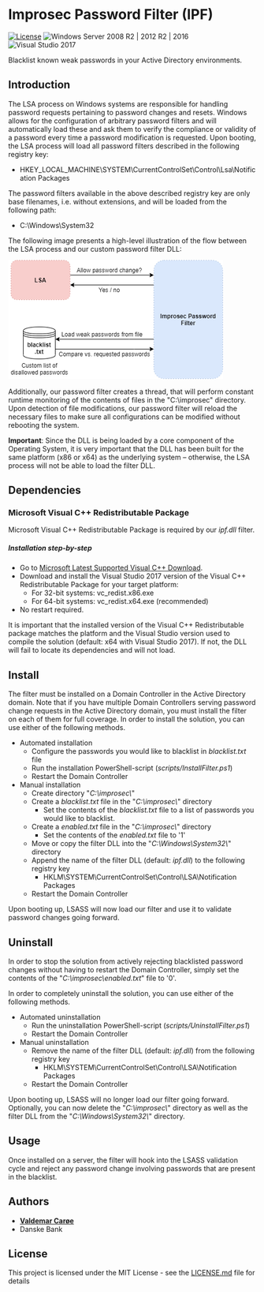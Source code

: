 # Improsec Password Filter (IPF)
[![License](https://img.shields.io/badge/License-MIT-red.svg)](https://opensource.org/licenses/MIT) ![Windows Server 2008 R2 | 2012 R2 | 2016](https://img.shields.io/badge/Windows%20Server-2008%20R2%20|%202012%20R2%20|%202016-007bb8.svg) ![Visual Studio 2017](https://img.shields.io/badge/Visual%20Studio-2017-383278.svg)

Blacklist known weak passwords in your Active Directory environments.

## Introduction

The LSA process on Windows systems are responsible for handling password requests pertaining to password changes and resets. Windows allows for the configuration of arbitrary password filters and will automatically load these and ask them to verify the compliance or validity of a password every time a password modification is requested. Upon booting, the LSA process will load all password filters described in the following registry key:
* HKEY_LOCAL_MACHINE\SYSTEM\CurrentControlSet\Control\Lsa\Notification Packages

The password filters available in the above described registry key are only base filenames, i.e. without extensions, and will be loaded from the following path:
* C:\Windows\System32

The following image presents a high-level illustration of the flow between the LSA process and our custom password filter DLL:

![picture](Layout.png)

Additionally, our password filter creates a thread, that will perform constant runtime monitoring of the contents of files in the "C:\improsec" directory. Upon detection of file modifications, our password filter will reload the necessary files to make sure all configurations can be modified without rebooting the system.

**Important**: Since the DLL is being loaded by a core component of the Operating System, it is very important that the DLL has been built for the same platform (x86 or x64) as the underlying system – otherwise, the LSA process will not be able to load the filter DLL.

## Dependencies

### Microsoft Visual C++ Redistributable Package
Microsoft Visual C++ Redistributable Package is required by our *ipf.dll* filter.

##### Installation step-by-step
* Go to [Microsoft Latest Supported Visual C++ Download](https://support.microsoft.com/en-us/help/2977003/the-latest-supported-visual-c-downloads).
* Download and install the Visual Studio 2017 version of the Visual C++ Redistributable Package for your target platform:
  * For 32-bit systems: vc_redist.x86.exe
  * For 64-bit systems: vc_redist.x64.exe (recommended)
* No restart required.

It is important that the installed version of the Visual C++ Redistributable package matches the platform and the Visual Studio version used to compile the solution (default: x64 with Visual Studio 2017). If not, the DLL will fail to locate its dependencies and will not load.

## Install

The filter must be installed on a Domain Controller in the Active Directory domain. Note that if you have multiple Domain Controllers serving password change requests in the Active Directory domain, you must install the filter on each of them for full coverage. In order to install the solution, you can use either of the following methods.
* Automated installation
	* Configure the passwords you would like to blacklist in *blacklist.txt* file
	* Run the installation PowerShell-script (*scripts/InstallFilter.ps1*)
	* Restart the Domain Controller
* Manual installation
	* Create directory "*C:\\improsec\\*"
	* Create a *blacklist.txt* file in the "*C:\\improsec\\*" directory
		* Set the contents of the *blacklist.txt* file to a list of passwords you would like to blacklist.
	* Create a *enabled.txt* file in the "*C:\\improsec\\*" directory
		* Set the contents of the *enabled.txt* file to '1'
	* Move or copy the filter DLL into the "*C:\\Windows\\System32\\*" directory
	* Append the name of the filter DLL (default: *ipf.dll*) to the following registry key
		* HKLM\\SYSTEM\\CurrentControlSet\\Control\\LSA\\Notification Packages
	* Restart the Domain Controller

Upon booting up, LSASS will now load our filter and use it to validate password changes going forward.

## Uninstall

In order to stop the solution from actively rejecting blacklisted password changes without having to restart the Domain Controller, simply set the contents of the "*C:\\improsec\\enabled.txt*" file to '0'.

In order to completely uninstall the solution, you can use either of the following methods.
* Automated uninstallation
	* Run the uninstallation PowerShell-script (*scripts/UninstallFilter.ps1*)
	* Restart the Domain Controller
* Manual uninstallation
	*  Remove the name of the filter DLL (default: *ipf.dll*) from the following registry key
		* HKLM\\SYSTEM\\CurrentControlSet\\Control\\LSA\\Notification Packages
	* Restart the Domain Controller

Upon booting up, LSASS will no longer load our filter going forward. Optionally, you can now delete the "*C:\\improsec\\*" directory as well as the filter DLL from the "*C:\\Windows\\System32\\*" directory.

## Usage

Once installed on a server, the filter will hook into the LSASS validation cycle and reject any password change involving passwords that are present in the blacklist.

## Authors
* [**Valdemar Carøe**](https://github.com/st4ckh0und)
* Danske Bank

## License
  
This project is licensed under the MIT License - see the [LICENSE.md](LICENSE.md) file for details
